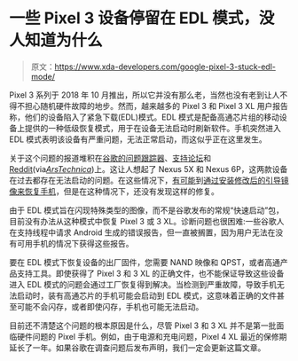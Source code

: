 # 一些 Pixel 3 设备停留在 EDL 模式，没人知道为什么

> 原文：<https://www.xda-developers.com/google-pixel-3-stuck-edl-mode/>

Pixel 3 系列于 2018 年 10 月推出，所以它并没有那么老，当然也没有老到让人不得不担心随机硬件故障的地步。然而，越来越多的 Pixel 3 和 Pixel 3 XL 用户报告称，他们的设备陷入了紧急下载(EDL)模式。EDL 模式是配备高通芯片组的移动设备上提供的一种低级恢复模式，用于在设备无法启动时刷新软件。手机突然进入 EDL 模式表明该设备有严重问题，无法正常启动，而这似乎正在这里发生。

关于这个问题的报道堆积在[谷歌的问题跟踪器](https://issuetracker.google.com/issues/192008282)、[支持论坛](https://support.google.com/pixelphone/thread/113517096/pixel-3-xl-bricked-overnight-computer-recognizes-as-qusb-bulk-cid-likely-caused-by-security-update?hl=en)和[Reddit](https://www.reddit.com/r/GooglePixel/comments/mmcn93/my_pixel_3_xl_bricked_overnight/)(via[*ArsTechnica*](https://arstechnica.com/gadgets/2021/09/reports-of-pixel-3s-bricking-with-edl-message-are-growing/))上。这让人想起了 Nexus 5X 和 Nexus 6P，这两款设备在过去都存在无法启动的问题。在这些情况下，[有可能](https://www.xda-developers.com/nexus-5x-bootloop-fix-boot-phone/)到[通过安装修改后的引导镜像来恢复手机](https://www.xda-developers.com/nexus-6p-bootloop-fix/)，但是在这种情况下，还没有发现这样的修复。

由于 EDL 模式旨在闪现特殊类型的图像，而不是谷歌发布的常规“快速启动”包，目前没有办法从这种模式中恢复 Pixel 3 或 3 XL。诊断问题也很困难:一些谷歌人在支持线程中请求 Android 生成的错误报告，但一直被搁置，因为用户无法在没有可用手机的情况下获得这些报告。

要在 EDL 模式下恢复设备的出厂固件，您需要 NAND 映像和 QPST，或者高通产品支持工具。即使获得了 Pixel 3 和 3 XL 的正确文件，也不能保证导致这些设备进入 EDL 模式的问题会通过工厂恢复得到解决。当检测到严重故障，导致手机无法启动时，装有高通芯片的手机可能会启动到 EDL 模式，这意味着正确的文件甚至可能不会闪存，或者即使闪存，手机也可能无法启动。

目前还不清楚这个问题的根本原因是什么，尽管 Pixel 3 和 3 XL 并不是第一批面临硬件问题的 Pixel 手机。例如，由于电源和充电问题，Pixel 4 XL 最近的保修期延长了一年。如果谷歌在调查问题后发布声明，我们一定会更新这篇文章。
